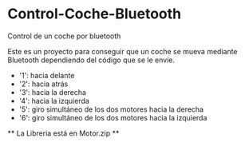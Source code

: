 # Control-Coche-Bluetooth
 Control de un coche por bluetooth

Este es un proyecto para conseguir que un coche se mueva mediante Bluetooth dependiendo del código que se le envíe.

 - '1':  hacia delante
 - '2':  hacia atrás
 - '3':  hacia la derecha
 - '4':  hacia la izquierda
 - '5':  giro simultáneo de los dos motores hacia la derecha
 - '6':  giro simultáneo de los dos motores hacia la izquierda
 
** La Libreria está en Motor.zip **

